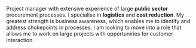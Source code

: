 Project manager with extensive experience of large **public sector** procurement
processes. I specialise in **logistics** and **cost reduction**. My greatest
strength is business awareness, which enables me to identify and address chokepoints
in processes. I am looking to move into a role that allows me to work on large projects
with opportuniries for customer interaction.
